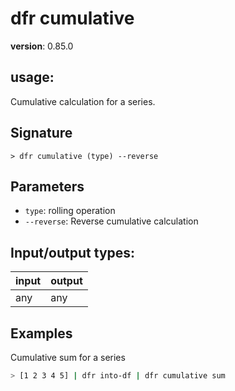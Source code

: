 # dfr cumulative

**version**: 0.85.0

## **usage**:

Cumulative calculation for a series.

## Signature

`> dfr cumulative (type) --reverse`

## Parameters

- `type`: rolling operation
- `--reverse`: Reverse cumulative calculation

## Input/output types:

| input | output |
| ----- | ------ |
| any   | any    |

## Examples

Cumulative sum for a series

```bash
> [1 2 3 4 5] | dfr into-df | dfr cumulative sum
```

